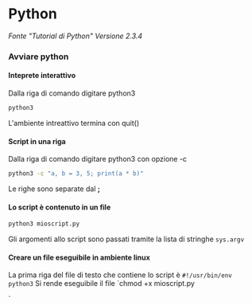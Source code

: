 # Python

_Fonte "Tutorial di Python" Versione 2.3.4_

### Avviare python

#### Inteprete interattivo
Dalla riga di comando digitare python3
```BASH
python3
```
L'ambiente intreattivo termina con quit()

#### Script in una riga
Dalla riga di comando digitare python3 con opzione -c
```BASH
python3 -c "a, b = 3, 5; print(a * b)"
```
Le righe sono separate dal __;__

#### Lo script è contenuto in un file
```BASH
python3 mioscript.py
```
Gli argomenti allo script sono passati tramite la lista di stringhe `sys.argv`

#### Creare un file eseguibile in ambiente linux

La prima riga del file di testo che contiene lo script è
`#!/usr/bin/env python3`
Si rende eseguibile il file
`chmod +x mioscript.py

`



